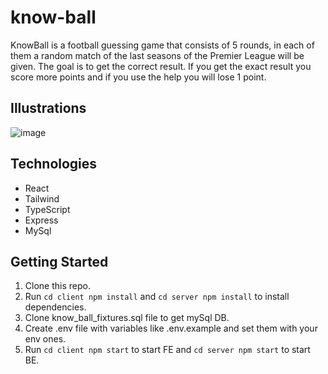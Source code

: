# know-ball

KnowBall is a football guessing game that consists of 5 rounds, in each of them a random match of the last seasons of the Premier League will be given. The goal is to get the correct result. If you get the exact result you score more points and if you use the help you will lose 1 point.

## Illustrations

![image](https://github.com/NachoAiup/know-ball/assets/102685747/aeb2e2a7-c895-4105-a1d6-6efb1ac594a4)

## Technologies

* React
* Tailwind
* TypeScript
* Express
* MySql

## Getting Started

1.  Clone this repo.
2.  Run `cd client npm install` and `cd server npm install` to install dependencies.
3.  Clone know_ball_fixtures.sql file to get mySql DB.
4.  Create .env file with variables like .env.example and set them with your env ones. 
5.  Run `cd client npm start` to start FE and `cd server npm start` to start BE.
